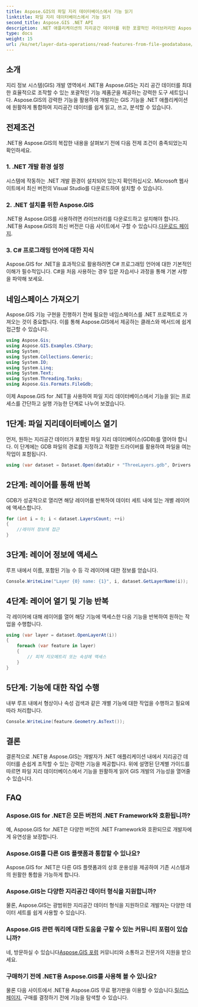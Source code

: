 ```yaml
---
title: Aspose.GIS의 파일 지리 데이터베이스에서 기능 읽기
linktitle: 파일 지리 데이터베이스에서 기능 읽기
second_title: Aspose.GIS .NET API
description: .NET 애플리케이션의 지리공간 데이터를 위한 포괄적인 라이브러리인 Aspose.GIS for .NET의 강력한 기능을 살펴보세요. 지리공간 데이터를 쉽게 읽고, 쓰고, 분석할 수 있습니다.
type: docs
weight: 15
url: /ko/net/layer-data-operations/read-features-from-file-geodatabase/
---
```

## 소개
지리 정보 시스템(GIS) 개발 영역에서 .NET용 Aspose.GIS는 지리 공간 데이터를 최대한 효율적으로 조작할 수 있는 포괄적인 기능 제품군을 제공하는 강력한 도구 세트입니다. Aspose.GIS의 강력한 기능을 활용하여 개발자는 GIS 기능을 .NET 애플리케이션에 원활하게 통합하여 지리공간 데이터를 쉽게 읽고, 쓰고, 분석할 수 있습니다.
## 전제조건
.NET용 Aspose.GIS의 복잡한 내용을 살펴보기 전에 다음 전제 조건이 충족되었는지 확인하세요.
### 1. .NET 개발 환경 설정
시스템에 작동하는 .NET 개발 환경이 설치되어 있는지 확인하십시오. Microsoft 웹사이트에서 최신 버전의 Visual Studio를 다운로드하여 설치할 수 있습니다.
### 2. .NET 설치를 위한 Aspose.GIS
 .NET용 Aspose.GIS를 사용하려면 라이브러리를 다운로드하고 설치해야 합니다. .NET용 Aspose.GIS의 최신 버전은 다음 사이트에서 구할 수 있습니다.[다운로드 페이지](https://releases.aspose.com/gis/net/).
### 3. C# 프로그래밍 언어에 대한 지식
Aspose.GIS for .NET을 효과적으로 활용하려면 C# 프로그래밍 언어에 대한 기본적인 이해가 필수적입니다. C#을 처음 사용하는 경우 입문 자습서나 과정을 통해 기본 사항을 파악해 보세요.

## 네임스페이스 가져오기
Aspose.GIS 기능 구현을 진행하기 전에 필요한 네임스페이스를 .NET 프로젝트로 가져오는 것이 중요합니다. 이를 통해 Aspose.GIS에서 제공하는 클래스와 메서드에 쉽게 접근할 수 있습니다.

```csharp
using Aspose.Gis;
using Aspose.GIS.Examples.CSharp;
using System;
using System.Collections.Generic;
using System.IO;
using System.Linq;
using System.Text;
using System.Threading.Tasks;
using Aspose.Gis.Formats.FileGdb;
```

이제 Aspose.GIS for .NET을 사용하여 파일 지리 데이터베이스에서 기능을 읽는 프로세스를 간단하고 실행 가능한 단계로 나누어 보겠습니다.
## 1단계: 파일 지리데이터베이스 열기
먼저, 원하는 지리공간 데이터가 포함된 파일 지리 데이터베이스(GDB)를 열어야 합니다. 이 단계에는 GDB 파일의 경로를 지정하고 적절한 드라이버를 활용하여 파일을 여는 작업이 포함됩니다.
```csharp
using (var dataset = Dataset.Open(dataDir + "ThreeLayers.gdb", Drivers.FileGdb))
```
## 2단계: 레이어를 통해 반복
GDB가 성공적으로 열리면 해당 레이어를 반복하여 데이터 세트 내에 있는 개별 레이어에 액세스합니다.
```csharp
for (int i = 0; i < dataset.LayersCount; ++i)
{
    //레이어 정보에 접근
}
```
## 3단계: 레이어 정보에 액세스
루프 내에서 이름, 포함된 기능 수 등 각 레이어에 대한 정보를 얻습니다.
```csharp
Console.WriteLine("Layer {0} name: {1}", i, dataset.GetLayerName(i));
```
## 4단계: 레이어 열기 및 기능 반복
각 레이어에 대해 레이어를 열어 해당 기능에 액세스한 다음 기능을 반복하여 원하는 작업을 수행합니다.
```csharp
using (var layer = dataset.OpenLayerAt(i))
{
    foreach (var feature in layer)
    {
        // 피처 지오메트리 또는 속성에 액세스
    }
}
```
## 5단계: 기능에 대한 작업 수행
내부 루프 내에서 형상이나 속성 검색과 같은 개별 기능에 대한 작업을 수행하고 필요에 따라 처리합니다.
```csharp
Console.WriteLine(feature.Geometry.AsText());
```

## 결론
결론적으로 .NET용 Aspose.GIS는 개발자가 .NET 애플리케이션 내에서 지리공간 데이터를 손쉽게 조작할 수 있는 강력한 기능을 제공합니다. 위에 설명된 단계별 가이드를 따르면 파일 지리 데이터베이스에서 기능을 원활하게 읽어 GIS 개발의 가능성을 열어줄 수 있습니다.
## FAQ
### Aspose.GIS for .NET은 모든 버전의 .NET Framework와 호환됩니까?
예, Aspose.GIS for .NET은 다양한 버전의 .NET Framework와 호환되므로 개발자에게 유연성을 보장합니다.
### Aspose.GIS를 다른 GIS 플랫폼과 통합할 수 있나요?
Aspose.GIS for .NET은 다른 GIS 플랫폼과의 상호 운용성을 제공하여 기존 시스템과의 원활한 통합을 가능하게 합니다.
### Aspose.GIS는 다양한 지리공간 데이터 형식을 지원합니까?
물론, Aspose.GIS는 광범위한 지리공간 데이터 형식을 지원하므로 개발자는 다양한 데이터 세트를 쉽게 사용할 수 있습니다.
### Aspose.GIS 관련 쿼리에 대한 도움을 구할 수 있는 커뮤니티 포럼이 있습니까?
 네, 방문하실 수 있습니다[Aspose.GIS 포럼](https://forum.aspose.com/c/gis/33) 커뮤니티와 소통하고 전문가의 지원을 받으세요.
### 구매하기 전에 .NET용 Aspose.GIS를 사용해 볼 수 있나요?
 물론 다음 사이트에서 .NET용 Aspose.GIS 무료 평가판을 이용할 수 있습니다.[릴리스 페이지](https://releases.aspose.com/), 구매를 결정하기 전에 기능을 탐색할 수 있습니다.
